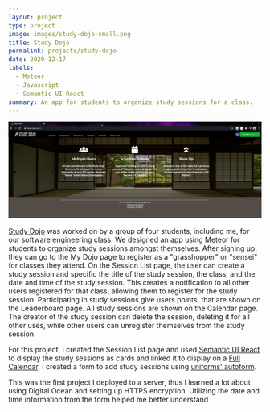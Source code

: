 ```yaml
---
layout: project
type: project
image: images/study-dojo-small.png
title: Study Dojo
permalink: projects/study-dojo
date: 2020-12-17
labels:
  - Meteor
  - Javascript
  - Semantic UI React
summary: An app for students to organize study sessions for a class.
---
```


<img class="ui image" src="../images/study-dojo-home.png">

[Study Dojo](https://study-dojo.github.io) was worked on by a group of four students, including me, for our software engineering class. We designed an app using [Meteor](https://www.meteor.com/) for students to organize study sessions amongst themselves. After signing up, they can go to the My Dojo page to register as a "grasshopper" or "sensei" for classes they attend. On the Session List page, the user can create a study session and specific the title of the study session, the class, and the date and time of the study session. This creates a notification to all other users registered for that class, allowing them to register for the study session. Participating in study sessions give users points, that are shown on the Leaderboard page. All study sessions are shown on the Calendar page. The creator of the study session can delete the session, deleting it for all other uses, while other users can unregister themselves from the study session.


For this project, I created the Session List page and used [Semantic UI React](https://github.com/Semantic-Org/Semantic-UI-React) to display the study sessions as cards and linked it to display on a [Full Calendar](https://fullcalendar.io/). I created a form to add study sessions using [uniforms' autoform](https://uniforms.tools/docs/api-forms/). 


This was the first project I deployed to a server, thus I learned a lot about using Digital Ocean and setting up HTTPS encryption. Utilizing the date and time information from the form helped me better understand 
